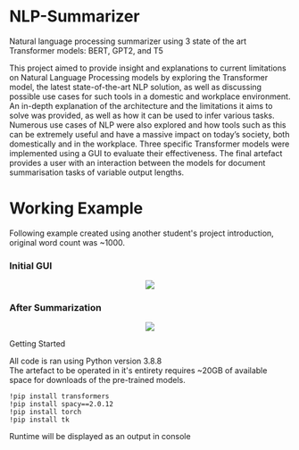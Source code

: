 # NLP-Summarizer
Natural language processing summarizer using 3 state of the art Transformer models: BERT, GPT2, and T5

This project aimed to provide insight and explanations to current limitations on Natural Language Processing models by exploring the Transformer model, the latest state-of-the-art NLP solution, as well as discussing possible use cases for such tools in a domestic and workplace environment. An in-depth explanation of the architecture and the limitations it aims to solve was provided, as well as how it can be used to infer various tasks. Numerous use cases of NLP were also explored and how tools such as this can be extremely useful and have a massive impact on today’s society, both domestically and in the workplace. Three specific Transformer models were implemented using a GUI to evaluate their effectiveness. The final artefact provides a user with an interaction between the models for document summarisation tasks of variable output lengths.

<H1> Working Example </H1>

Following example created using another student's project introduction, original word count was ~1000. 

<H3> Initial GUI </h3>
<p align="center">
  <img src="https://user-images.githubusercontent.com/45834305/152804705-a229d8d4-9f6c-4c0b-85b2-6a22e89013b5.png">
</p>

<H3> After Summarization </h3>

<p align="center">
  <img src="https://user-images.githubusercontent.com/45834305/152805385-131fdc0e-95de-48ac-b0c3-cadab0eae9c0.png">
</p>

<H32> Getting Started </h2>

All code is ran using Python version 3.8.8  
The artefact to be operated in it's entirety requires ~20GB of available space for 
downloads of the pre-trained models.

```!pip install bert-extractive-summarizer
!pip install transformers
!pip install spacy==2.0.12
!pip install torch
!pip install tk
```

Runtime will be displayed as an output in console
